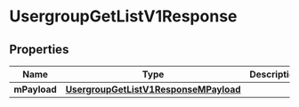 
# UsergroupGetListV1Response

## Properties
| Name | Type | Description | Notes |
| ------------ | ------------- | ------------- | ------------- |
| **mPayload** | [**UsergroupGetListV1ResponseMPayload**](UsergroupGetListV1ResponseMPayload.md) |  |  |



